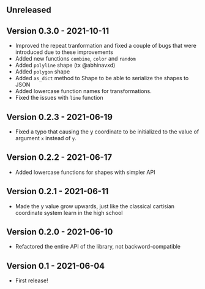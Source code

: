 ## Unreleased

## Version 0.3.0 - 2021-10-11

* Improved the repeat tranformation and fixed a couple of bugs that were introduced due to these improvements
* Added new functions `combine`, `color` and `random`
* Added `polyline` shape (tx @abhinavxd)
* Added `polygon` shape
* Added `as_dict` method to Shape to be able to serialize the shapes to JSON
* Added lowercase function names for transformations.
* Fixed the issues with `line` function

## Version 0.2.3 - 2021-06-19

* Fixed a typo that causing the y coordinate to be initialized to the value of argument `x` instead of `y`.

## Version 0.2.2 - 2021-06-17

* Added lowercase functions for shapes with simpler API

## Version 0.2.1 - 2021-06-11

* Made the y value grow upwards, just like the classical cartisian
coordinate system learn in the high school

## Version 0.2.0 - 2021-06-10

* Refactored the entire API of the library, not backword-compatible

## Version 0.1 - 2021-06-04

* First release!

